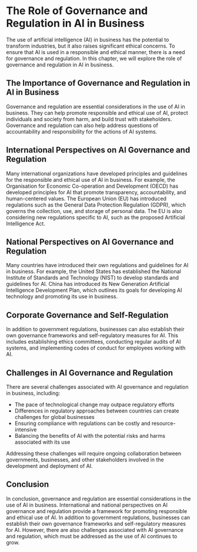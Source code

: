 The Role of Governance and Regulation in AI in Business
===============================================================================================================

The use of artificial intelligence (AI) in business has the potential to transform industries, but it also raises significant ethical concerns. To ensure that AI is used in a responsible and ethical manner, there is a need for governance and regulation. In this chapter, we will explore the role of governance and regulation in AI in business.

The Importance of Governance and Regulation in AI in Business
-------------------------------------------------------------

Governance and regulation are essential considerations in the use of AI in business. They can help promote responsible and ethical use of AI, protect individuals and society from harm, and build trust with stakeholders. Governance and regulation can also help address questions of accountability and responsibility for the actions of AI systems.

International Perspectives on AI Governance and Regulation
----------------------------------------------------------

Many international organizations have developed principles and guidelines for the responsible and ethical use of AI in business. For example, the Organisation for Economic Co-operation and Development (OECD) has developed principles for AI that promote transparency, accountability, and human-centered values. The European Union (EU) has introduced regulations such as the General Data Protection Regulation (GDPR), which governs the collection, use, and storage of personal data. The EU is also considering new regulations specific to AI, such as the proposed Artificial Intelligence Act.

National Perspectives on AI Governance and Regulation
-----------------------------------------------------

Many countries have introduced their own regulations and guidelines for AI in business. For example, the United States has established the National Institute of Standards and Technology (NIST) to develop standards and guidelines for AI. China has introduced its New Generation Artificial Intelligence Development Plan, which outlines its goals for developing AI technology and promoting its use in business.

Corporate Governance and Self-Regulation
----------------------------------------

In addition to government regulations, businesses can also establish their own governance frameworks and self-regulatory measures for AI. This includes establishing ethics committees, conducting regular audits of AI systems, and implementing codes of conduct for employees working with AI.

Challenges in AI Governance and Regulation
------------------------------------------

There are several challenges associated with AI governance and regulation in business, including:

* The pace of technological change may outpace regulatory efforts
* Differences in regulatory approaches between countries can create challenges for global businesses
* Ensuring compliance with regulations can be costly and resource-intensive
* Balancing the benefits of AI with the potential risks and harms associated with its use

Addressing these challenges will require ongoing collaboration between governments, businesses, and other stakeholders involved in the development and deployment of AI.

Conclusion
----------

In conclusion, governance and regulation are essential considerations in the use of AI in business. International and national perspectives on AI governance and regulation provide a framework for promoting responsible and ethical use of AI. In addition to government regulations, businesses can establish their own governance frameworks and self-regulatory measures for AI. However, there are also challenges associated with AI governance and regulation, which must be addressed as the use of AI continues to grow.
